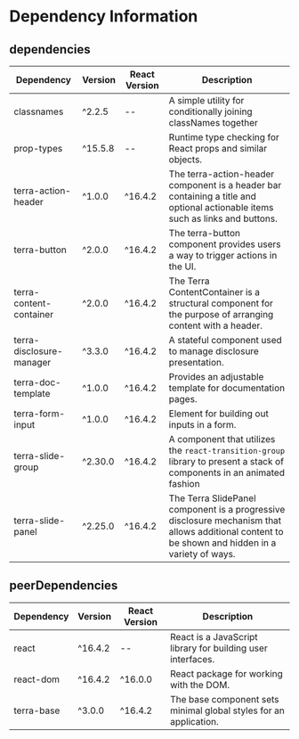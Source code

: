 # Dependency Information

## dependencies
| Dependency | Version | React Version | Description |
|-|-|-|-|
| classnames | ^2.2.5 | -- | A simple utility for conditionally joining classNames together |
| prop-types | ^15.5.8 | -- | Runtime type checking for React props and similar objects. |
| terra-action-header | ^1.0.0 | ^16.4.2 | The terra-action-header component is a header bar containing a title and optional actionable items such as links and buttons. |
| terra-button | ^2.0.0 | ^16.4.2 | The terra-button component provides users a way to trigger actions in the UI. |
| terra-content-container | ^2.0.0 | ^16.4.2 | The Terra ContentContainer is a structural component for the purpose of arranging content with a header. |
| terra-disclosure-manager | ^3.3.0 | ^16.4.2 | A stateful component used to manage disclosure presentation. |
| terra-doc-template | ^1.0.0 | ^16.4.2 | Provides an adjustable template for documentation pages. |
| terra-form-input | ^1.0.0 | ^16.4.2 | Element for building out inputs in a form. |
| terra-slide-group | ^2.30.0 | ^16.4.2 | A component that utilizes the `react-transition-group` library to present a stack of components in an animated fashion |
| terra-slide-panel | ^2.25.0 | ^16.4.2 | The Terra SlidePanel component is a progressive disclosure mechanism that allows additional content to be shown and hidden in a variety of ways. |

## peerDependencies
| Dependency | Version | React Version | Description |
|-|-|-|-|
| react | ^16.4.2 | -- | React is a JavaScript library for building user interfaces. |
| react-dom | ^16.4.2 | ^16.0.0 | React package for working with the DOM. |
| terra-base | ^3.0.0 | ^16.4.2 | The base component sets minimal global styles for an application. |
